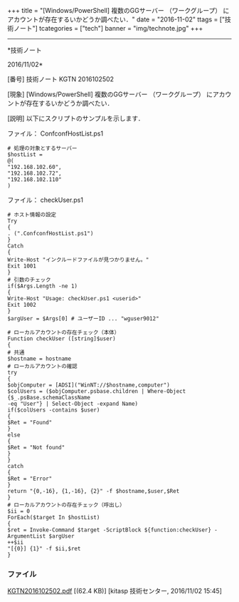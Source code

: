 ﻿+++
title = "[Windows/PowerShell] 複数のGGサーバー （ワークグループ） にアカウントが存在するいかどうか調べたい．"
date = "2016-11-02"
ttags = ["技術ノート"]
tcategories = ["tech"]
banner = "img/technote.jpg"
+++

-----------------------------------------------------------------------------------------------------------------------------

*技術ノート

2016/11/02*


[番号]
技術ノート KGTN 2016102502

[現象]
[Windows/PowerShell] 複数のGGサーバー （ワークグループ）
にアカウントが存在するいかどうか調べたい．

[説明]
以下にスクリプトのサンプルを示します．

ファイル： ConfconfHostList.ps1

    # 処理の対象とするサーバー
    $hostList =
    @(
    "192.168.102.60",
    "192.168.102.72",
    "192.168.102.110" 
    )

ファイル： checkUser.ps1

    # ホスト情報の設定
    Try
    {
    . (".ConfconfHostList.ps1")
    }
    Catch
    {
    Write-Host "インクルードファイルが見つかりません。" 
    Exit 1001
    }
    # 引数のチェック
    if($Args.Length -ne 1)
    {
    Write-Host "Usage: checkUser.ps1 <userid>" 
    Exit 1002
    }
    $argUser = $Args[0] # ユーザーID ... "wguser9012" 

    # ローカルアカウントの存在チェック（本体）
    Function checkUser ([string]$user)
    {
    # 共通
    $hostname = hostname
    # ローカルアカウントの確認
    try
    {
    $objComputer = [ADSI]("WinNT://$hostname,computer")
    $colUsers = ($objComputer.psbase.children | Where-Object {$_.psBase.schemaClassName
    -eq "User"} | Select-Object -expand Name)
    if($colUsers -contains $user)
    {
    $Ret = "Found" 
    }
    else
    {
    $Ret = "Not found" 
    }
    }
    catch
    {
    $Ret = "Error" 
    }
    return "{0,-16}, {1,-16}, {2}" -f $hostname,$user,$Ret
    }
    # ローカルアカウントの存在チェック（呼出し）
    $ii = 0
    ForEach($target In $hostList)
    {
    $ret = Invoke-Command $target -ScriptBlock ${function:checkUser} -ArgumentList $argUser
    ++$ii
    "[{0}] {1}" -f $ii,$ret
    }


### ファイル

 
 


[KGTN2016102502.pdf](http://techreport.kitasp.net/attachments/download/3180/KGTN2016102502.pdf)
 [(62.4 KB)] [kitasp 技術センター, 2016/11/02
15:45]


 


 

